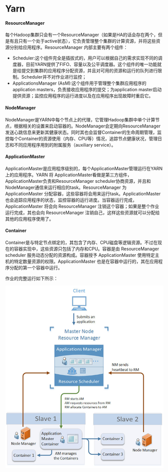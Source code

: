 # Yarn

#### ResourceManager

每个Hadoop集群只会有一个ResourceManager（如果是HA的话会存在两个，但是有且只有一个处于active状态），它负责管理整个集群的计算资源，并将这些资源分别给应用程序。ResourceManager 内部主要有两个组件：

- Scheduler:这个组件完全是插拔式的，用户可以根据自己的需求实现不同的调度器，目前YARN提供了FIFO、容量以及公平调度器。这个组件的唯一功能就是给提交到集群的应用程序分配资源，并且对可用的资源和运行的队列进行限制。Scheduler并不对作业进行监控；
- ApplicationsManager (AsM):这个组件用于管理整个集群应用程序的application masters，负责接收应用程序的提交；为application master启动提供资源；监控应用程序的运行进度以及在应用程序出现故障时重启它。

#### NodeManager

NodeManager是YARN中每个节点上的代理，它管理Hadoop集群中单个计算节点，根据相关的设置来启动容器的。NodeManager会定期向ResourceManager发送心跳信息来更新其健康状态。同时其也会监督Container的生命周期管理，监控每个Container的资源使用（内存、CPU等）情况，追踪节点健康状况，管理日志和不同应用程序用到的附属服务（auxiliary service）。

#### ApplicationMaster

ApplicationMaster是应用程序级别的，每个ApplicationMaster管理运行在YARN上的应用程序。YARN 将 ApplicationMaster看做是第三方组件，ApplicationMaster负责和ResourceManager scheduler协商资源，并且和NodeManager通信来运行相应的task。ResourceManager 为 ApplicationMaster 分配容器，这些容器将会用来运行task。ApplicationMaster 也会追踪应用程序的状态，监控容器的运行进度。当容器运行完成， ApplicationMaster 将会向 ResourceManager 注销这个容器；如果是整个作业运行完成，其也会向 ResourceManager 注销自己，这样这些资源就可以分配给其他的应用程序使用了。

#### Container

Container是与特定节点绑定的，其包含了内存、CPU磁盘等逻辑资源。不过在现在的容器实现中，这些资源只包括了内存和CPU。容器是由 ResourceManager scheduler 服务动态分配的资源构成。容器授予 ApplicationMaster 使用特定主机的特定数量资源的权限。ApplicationMaster 也是在容器中运行的，其在应用程序分配的第一个容器中运行。

作业的完整运行如下所示：

[![The YARN architecture](./assets/The_YARN_architecture_iteblog.jpg)](https://www.iteblog.com/pic/hadoop/The_YARN_architecture_iteblog.jpg)


